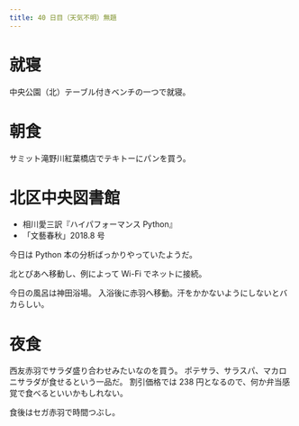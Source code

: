 ```yaml
---
title: 40 日目（天気不明）無題
---
```


# 就寝

中央公園（北）テーブル付きベンチの一つで就寝。

# 朝食

サミット滝野川紅葉橋店でテキトーにパンを買う。

# 北区中央図書館

* 相川愛三訳『ハイパフォーマンス Python』
* 「文藝春秋」2018.8 号

今日は Python 本の分析ばっかりやっていたようだ。

北とぴあへ移動し、例によって Wi-Fi でネットに接続。

今日の風呂は神田浴場。
入浴後に赤羽へ移動。汗をかかないようにしないとバカらしい。

# 夜食

西友赤羽でサラダ盛り合わせみたいなのを買う。
ポテサラ、サラスパ、マカロニサラダが食せるという一品だ。
割引価格では 238 円となるので、何か弁当感覚で食べるといいかもしれない。

食後はセガ赤羽で時間つぶし。

